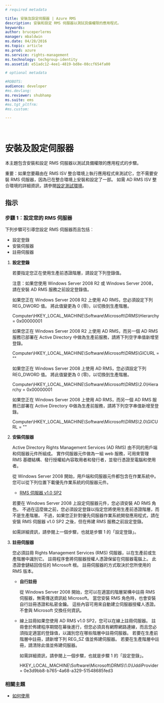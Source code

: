 ```yaml
---
# required metadata

title: 安裝及設定伺服器 | Azure RMS
description: 安裝和設定 RMS 伺服器以測試具備權限的應用程式。
keywords:
author: bruceperlerms
manager: mbaldwin
ms.date: 04/28/2016
ms.topic: article
ms.prod: azure
ms.service: rights-management
ms.technology: techgroup-identity
ms.assetid: e51adc12-4ee1-4819-bd8e-08ccf654fa00

# optional metadata

#ROBOTS:
audience: developer
#ms.devlang:
ms.reviewer: shubhamp
ms.suite: ems
#ms.tgt_pltfrm:
#ms.custom:

---
```


﻿
# 安裝及設定伺服器

本主題包含安裝和設定 RMS 伺服器以測試具備權限的應用程式的步驟。

重要：如果您要藉由在 RMS ISV 整合環境上執行應用程式來測試它，您不需要安裝 RMS 伺服器，因為已在整合環境上安裝和設定了一部。
如需 AD RMS ISV 整合環境的詳細資訊，請參閱[設定測試環境](how-to-set-up-your-test-environment.md)。

 

## 指示

### 步驟 1︰設定您的 RMS 伺服器

下列步驟可引導您設定 RMS 伺服器而且包括︰

-   設定登錄
-   安裝伺服器
-   註冊伺服器

1.  **設定登錄**

    若要指定您正在使用生產前憑證階層，請設定下列登錄值。

    注意：如果您使用 Windows Server 2008 R2 或 Windows Server 2008，請在安裝 AD RMS 服務之前設定登錄值。

    如果您正在 Windows Server 2008 R2 上使用 AD RMS，您必須設定下列 REG\_DWORD 值。 將此值變更為 0 (零)，以切換到生產階層。

    Computer\\HKEY\_LOCAL\_MACHINE\\Software\\Microsoft\\DRMS\\Hierarchy = 0x00000001

    如果您正在 Windows Server 2008 R2 上使用 AD RMS，而另一個 AD RMS 服務已部署在 Active Directory 中做為生產前服務，請將下列空字串值新增至登錄。

    Computer\\HKEY\_LOCAL\_MACHINE\\Software\\Microsoft\\DRMS\\GICURL = ""

    如果您正在 Windows Server 2008 上使用 AD RMS，您必須設定下列 REG\_DWORD 值。 將此值變更為 0 (零)，以切換到生產階層。

    Computer\\HKEY\_LOCAL\_MACHINE\\Software\\Microsoft\\DRMS\\2.0\\Hierarchy = 0x00000001

    如果您正在 Windows Server 2008 上使用 AD RMS，而另一個 AD RMS 服務已部署在 Active Directory 中做為生產前服務，請將下列空字串值新增至登錄。

    Computer\\HKEY\_LOCAL\_MACHINE\\Software\\Microsoft\\DRMS\\2.0\\GICURL = ""

2.  **安裝伺服器**

    Active Directory Rights Management Services (AD RMS) 由不同的用戶端和伺服器元件所組成。 實作伺服器元件做為一組 web 服務，可用來管理 RMS 基礎結構、發行授權給內容取用者和發行者，並發行憑證至電腦和使用者。

    從 Windows Server 2008 開始，用戶端和伺服器元件都包含在作業系統中。 您可以從下列位置下載優先作業系統的伺服器元件。

    -   [RMS 伺服器 v1.0 SP2](http://go.microsoft.com/fwlink/p/?linkid=73722)

    若要在 Windows Server 2008 上設定伺服器元件，您必須安裝 AD RMS 角色。 不過在這麼做之前，您必須設定登錄以指定您將使用生產前憑證階層，而不是生產階層。 不過，如果您正針對優先伺服器作業系統開發應用程式，請在安裝 RMS 伺服器 v1.0 SP2 之後，但在佈建 RMS 服務之前設定登錄。

    如需詳細資訊，請參閱上一個步驟，也就是步驟 1 的「設定登錄」。

3.  **註冊伺服器**

    您必須註冊 Rights Management Services (RMS) 伺服器，以在生產前或生產階層中識別它。 註冊程序會將伺服器授權人憑證保留在伺服器電腦上。 此憑證會鏈結回信任的 Microsoft 根。 註冊伺服器的方式取決於您所使用的 RMS 版本。

    -   **自行註冊**

        從 Windows Server 2008 開始，您可以在適當的階層架構中註冊 RMS 伺服器，無需傳送資訊給 Microsoft。 當您安裝 RMS 角色時，也會安裝自行註冊憑證和私密金鑰。 這些內容可用來自動建立伺服器授權人憑證。 不會與 Microsoft 交換任何資訊。

    -   線上註冊如果您使用 AD RMS v1.0 SP2，您可以在線上註冊伺服器。 註冊會於佈建程序期間在幕後進行，但您必須具有網際網路連線，而且您必須指定適當的登錄值，以識別您在哪些階層中註冊伺服器。 若要在生產前階層中註冊，請新增下列 REG\_SZ 值並佈建伺服器。 若要在生產階層中註冊，請清除此值並佈建伺服器。

        如需詳細資訊，請參閱上一個步驟，也就是步驟 1 的「設定登錄」。

        HKEY\_LOCAL\_MACHINE\\Software\\Microsoft\\DRMS\\1.0\\UddiProvider = 0e3d9bb8-b765-4a68-a329-51548685fed3

### 相關主題

* [如何使用](how-to-use-msipc.md)
 

 





<!--HONumber=Apr16_HO3-->


